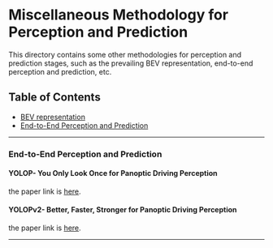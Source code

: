 # Miscellaneous Methodology for Perception and Prediction

This directory contains some other methodologies for perception and prediction stages, such as the prevailing BEV representation, end-to-end perception and prediction, etc.


## Table of Contents
* [BEV representation](bev.md)
* [End-to-End Perception and Prediction](#end-to-end-perception-and-prediction)

---

### End-to-End Perception and Prediction

#### YOLOP- You Only Look Once for Panoptic Driving Perception
the paper link is [here](https://arxiv.org/pdf/2108.11250).

#### YOLOPv2- Better, Faster, Stronger for Panoptic Driving Perception
the paper link is [here](https://arxiv.org/pdf/2208.11434.pdf?trk=public_post_comment-text).

---




